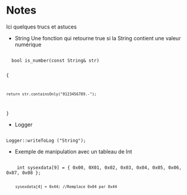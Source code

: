 # Notes
Ici quelques trucs et astuces 

* String
  Une fonction qui retourne true si la String contient une valeur numérique
  
<code>
  bool is_number(const String& str)
  
{

	return str.containsOnly("0123456789.-");
	
}
</code>

* Logger
  
<code>
Logger::writeToLog ("String"); </code>  

* Exemple de manipulation avec un tableau de Int

<code>
    int sysexdata[9] = { 0x00, 0X01, 0x02, 0x03, 0x04, 0x05, 0x06, 0x07, 0x08 };
	
        sysexdata[4] = 0x44; //Remplace 0x04 par 0x44 
</code>
  
